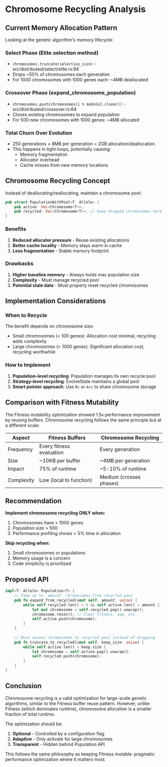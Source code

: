 # Chromosome Recycling Analysis

## Current Memory Allocation Pattern

Looking at the genetic algorithm's memory lifecycle:

### Select Phase (Elite.selection method)
- `chromosomes.truncate(selection_size)` - src/distributed/select/elite.rs:94
- Drops ~50% of chromosomes each generation
- For 1000 chromosomes with 1000 genes each: ~4MB deallocated

### Crossover Phase (expand_chromosome_population)
- `chromosomes.push(chromosomes[i % modulo].clone())` - src/distributed/crossover.rs:64
- Clones existing chromosomes to expand population
- For 500 new chromosomes with 1000 genes: ~4MB allocated

### Total Churn Over Evolution
- 250 generations × 8MB per generation = 2GB allocation/deallocation
- This happens in tight loops, potentially causing:
  - Memory fragmentation
  - Allocator overhead
  - Cache misses from new memory locations

## Chromosome Recycling Concept

Instead of deallocating/reallocating, maintain a chromosome pool:

```rust
pub struct PopulationWithPool<T: Allele> {
    pub active: Vec<Chromosome<T>>,
    pub recycled: Vec<Chromosome<T>>, // Keep dropped chromosomes here
}
```

### Benefits
1. **Reduced allocator pressure** - Reuse existing allocations
2. **Better cache locality** - Memory stays warm in cache
3. **Less fragmentation** - Stable memory footprint

### Drawbacks
1. **Higher baseline memory** - Always holds max population size
2. **Complexity** - Must manage recycled pool
3. **Potential stale data** - Must properly reset recycled chromosomes

## Implementation Considerations

### When to Recycle
The benefit depends on chromosome size:
- Small chromosomes (< 100 genes): Allocation cost minimal, recycling adds complexity
- Large chromosomes (> 1000 genes): Significant allocation cost, recycling worthwhile

### How to Implement
1. **Population-level recycling**: Population manages its own recycle pool
2. **Strategy-level recycling**: EvolveState maintains a global pool
3. **Smart pointer approach**: Use `Rc` or `Arc` to share chromosome storage

## Comparison with Fitness Mutability

The Fitness mutability optimization showed 1.5x performance improvement by reusing buffers. Chromosome recycling follows the same principle but at a different scale:

| Aspect | Fitness Buffers | Chromosome Recycling |
|--------|----------------|---------------------|
| Frequency | Every fitness evaluation | Every generation |
| Size | ~10KB per buffer | ~4MB per generation |
| Impact | 75% of runtime | ~5-10% of runtime |
| Complexity | Low (local to function) | Medium (crosses phases) |

## Recommendation

**Implement chromosome recycling ONLY when:**
1. Chromosomes have > 1000 genes
2. Population size > 500
3. Performance profiling shows > 5% time in allocation

**Skip recycling when:**
1. Small chromosomes or populations
2. Memory usage is a concern
3. Code simplicity is prioritized

## Proposed API

```rust
impl<T: Allele> Population<T> {
    // Take up to `amount` chromosomes from recycled pool
    pub fn expand_from_recycled(&mut self, amount: usize) {
        while self.recycled.len() > 0 && self.active.len() < amount {
            let mut chromosome = self.recycled.pop().unwrap();
            chromosome.reset(); // Clear fitness, age, etc.
            self.active.push(chromosome);
        }
    }
    
    // Move excess chromosomes to recycled pool instead of dropping
    pub fn truncate_to_recycled(&mut self, keep_size: usize) {
        while self.active.len() > keep_size {
            let chromosome = self.active.pop().unwrap();
            self.recycled.push(chromosome);
        }
    }
}
```

## Conclusion

Chromosome recycling is a valid optimization for large-scale genetic algorithms, similar to the Fitness buffer reuse pattern. However, unlike Fitness (which dominates runtime), chromosome allocation is a smaller fraction of total runtime. 

The optimization should be:
1. **Optional** - Controlled by a configuration flag
2. **Adaptive** - Only activate for large chromosomes
3. **Transparent** - Hidden behind Population API

This follows the same philosophy as keeping Fitness mutable: pragmatic performance optimization where it matters most.